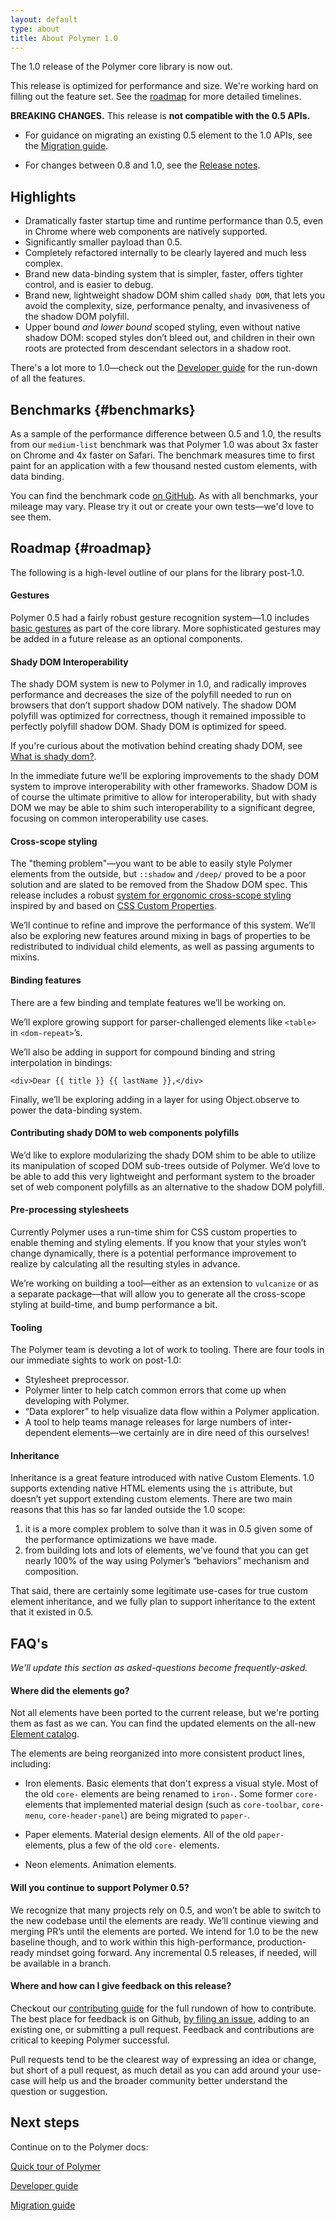 ```yaml
---
layout: default
type: about
title: About Polymer 1.0
---
```


<style>
  .benchmark img {
    max-width: 500px;
  }
  .benchmark figcaption {
    font-weight: bold;
    margin-bottom: 16px;
  }
</style>

<!-- toc -->


The 1.0 release of the Polymer core library is now out.

This release is optimized for performance and size. We're working hard on filling out the feature set.  See the [roadmap](#roadmap) for more detailed
timelines.

<div class="alert alert-error"><strong>BREAKING CHANGES.</strong>
This release is <strong>not compatible with the 0.5 APIs.</strong></div>

*   For guidance on migrating an existing 0.5 element to the 1.0 APIs,
    see the <a href="migration.html">Migration guide</a>.

*   For changes between 0.8 and 1.0, see the <a href="release-notes.html">
    Release notes</a>.


## Highlights

* Dramatically faster startup time and runtime performance than 0.5, even in Chrome where web components are natively supported.
* Significantly smaller payload than 0.5.
* Completely refactored internally to be clearly layered and much less complex.
* Brand new data-binding system that is simpler, faster, offers tighter control, and is easier to debug.
* Brand new, lightweight shadow DOM shim called `shady DOM`, that lets you avoid the complexity, size, performance penalty, and invasiveness of the shadow DOM polyfill.
* Upper bound _and lower bound_ scoped styling, even without native shadow DOM: scoped styles don’t bleed out, and children in their own roots are protected from descendant selectors in a shadow root.

There's a lot more to 1.0—check out the [Developer guide](devguide/feature-overview.html) for
the run-down of all the features.

## Benchmarks {#benchmarks}

As a sample of the performance difference between 0.5 and 1.0,
the results from our `medium-list` benchmark was that Polymer 1.0 was about 3x faster on Chrome and 4x faster on Safari. The benchmark measures time to first
paint for an application with a few thousand nested custom elements, with data
binding.

You can find the benchmark code [on
GitHub](//github.com/polymerlabs/benchmarks/). As with all benchmarks, your
mileage may vary. Please try it out or create your own tests—we'd love
to see them.

## Roadmap {#roadmap}

The following is a high-level outline of our plans for the library post-1.0.

#### Gestures

Polymer 0.5 had a fairly robust gesture recognition system—1.0 includes [basic gestures](/1.0/docs/devguide/gesture-events) as part of the core library. More sophisticated gestures may be added in a future release as an optional components.

#### Shady DOM Interoperability

The shady DOM system is new to Polymer in 1.0, and radically improves
performance and decreases the size of the polyfill needed to run on browsers
that don’t support shadow DOM natively. The shadow DOM polyfill was optimized
for correctness, though it remained impossible to perfectly polyfill shadow DOM.
Shady DOM is optimized for speed.

If you're curious about the motivation behind creating shady DOM, see [What is shady dom?](../articles/shadydom.html).

In the immediate future we’ll be exploring improvements to the shady DOM system to improve interoperability with other frameworks.  Shadow DOM is of course the ultimate primitive to allow for interoperability, but with shady DOM we may be able to shim such interoperability to a significant degree, focusing on common interoperability use cases.

#### Cross-scope styling

The "theming problem"—you want to be able to easily style Polymer
elements from the outside, but `::shadow` and `/deep/` proved to be a poor solution and are slated
to be removed from the Shadow DOM spec. This release includes a robust [system for ergonomic
cross-scope styling](/1.0/docs/devguide/styling#xscope-styling-details) inspired by and based on
[CSS Custom Properties](http://dev.w3.org/csswg/css-variables/).

We’ll continue to refine and improve the performance of this system. We’ll also be exploring new features around mixing in bags of properties to be redistributed to individual child elements, as well as passing arguments to mixins.


#### Binding features

There are a few binding and template features we’ll be working on.

We’ll explore growing support for parser-challenged elements like `<table>` in `<dom-repeat>`’s.

We’ll also be adding in support for compound binding and string interpolation in bindings:

```
<div>Dear {{ title }} {{ lastName }},</div>
```

Finally, we’ll be exploring adding in a layer for using Object.observe to power the data-binding system.

#### Contributing shady DOM to web components polyfills

We’d like to explore modularizing the shady DOM shim to be able to utilize its manipulation of scoped DOM sub-trees outside of Polymer. We’d love to be able to add this very lightweight and performant system to the broader set of web component polyfills as an alternative to the shadow DOM polyfill.

#### Pre-processing stylesheets

Currently Polymer uses a run-time shim for CSS custom properties to enable theming and styling elements. If you know that your styles won’t change dynamically, there is a potential performance improvement to realize by calculating all the resulting styles in advance.

We’re working on building a tool—either as an extension to `vulcanize` or as a separate package—that will allow you to generate all the cross-scope styling at build-time, and bump performance a bit.

#### Tooling

The Polymer team is devoting a lot of work to tooling. There are four tools in our immediate sights to work on post-1.0:

- Stylesheet preprocessor.
- Polymer linter to help catch common errors that come up when developing with Polymer.
- “Data explorer” to help visualize data flow within a Polymer application.
- A tool to help teams manage releases for large numbers of inter-dependent elements—we certainly are in dire need of this ourselves!


#### Inheritance

Inheritance is a great feature introduced with native Custom Elements. 1.0
supports extending native HTML elements using the `is` attribute, but doesn’t
yet support extending custom elements. There are two main reasons that this has
so far landed outside the 1.0 scope:

1) it is a more complex problem to solve than it was in 0.5 given some of the performance optimizations we have made.
2) from building lots and lots of elements, we've found that you can get nearly 100% of the way using Polymer’s “behaviors” mechanism and composition.

That said, there are certainly some legitimate use-cases for true custom element
inheritance, and we fully plan to support inheritance to the extent that it
existed in 0.5.


## FAQ's

_We'll update this section as asked-questions become frequently-asked._

#### Where did the elements go?

Not all elements have been ported to the current release, but we're porting them
as fast as we can. You can find the updated elements on the all-new [Element catalog](https://elements.polymer-project.org).

The elements are being reorganized into more consistent product lines, including:

*   Iron elements. Basic elements that don't express a visual style.
    Most of the old `core-` elements are being renamed to `iron-`.
    Some former `core-` elements that implemented material design (such as `core-toolbar`,
    `core-menu`, `core-header-panel`) are being migrated to `paper-`.

*   Paper elements. Material design elements. All of the old `paper-` elements,
    plus a few of the old `core-` elements.

*   Neon elements. Animation elements.

#### Will you continue to support Polymer 0.5?

We recognize that many projects rely on 0.5, and won’t be able to switch to the
new codebase  until the elements are ready. We’ll continue viewing and merging PR’s until the
elements are ported.  We intend for 1.0 to be the new baseline though, and to
work within this high-performance, production-ready mindset going forward. Any
incremental 0.5 releases, if needed, will be available in a branch.

#### Where and how can I give feedback on this release?

Checkout our [contributing guide](https://github.com/Polymer/polymer/blob/master/CONTRIBUTING.md)
for the full rundown of how to contribute. The best place for feedback is on Github, [by filing an
issue](https://github.com/polymer/polymer/issues), adding to an existing one, or
submitting a pull request.  Feedback and contributions are critical to
keeping Polymer successful.

Pull requests tend to be the clearest way of
expressing an idea or change, but short of a pull request, as much detail as you
can add around your use-case will help us and the broader community better
understand the question or suggestion.


## Next steps

Continue on to the Polymer docs:

<div layout horizontal wrap>
<p><a href="/1.0/docs/devguide/quick-tour">
  <paper-button raised><core-icon icon="arrow-forward"></core-icon>Quick tour of Polymer</paper-button>
</a></p>

<p><a href="/1.0/docs/devguide/feature-overview">
  <paper-button raised><core-icon icon="arrow-forward"></core-icon>Developer guide</paper-button>
</a></p>

<p><a href="migration">
  <paper-button raised><core-icon icon="arrow-forward"></core-icon>Migration guide</paper-button>
</a></p>
<div>


